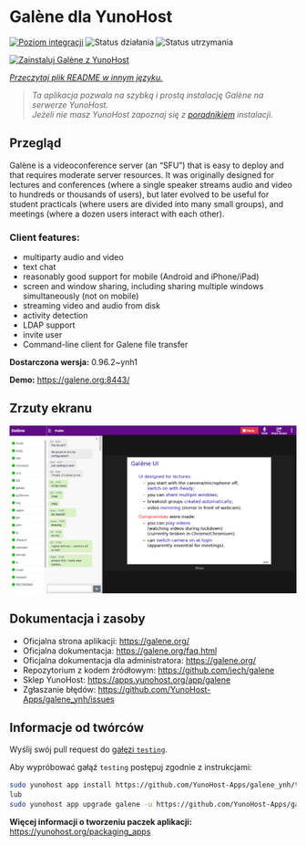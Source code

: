 <!--
To README zostało automatycznie wygenerowane przez <https://github.com/YunoHost/apps/tree/master/tools/readme_generator>
Nie powinno być ono edytowane ręcznie.
-->

# Galène dla YunoHost

[![Poziom integracji](https://apps.yunohost.org/badge/integration/galene)](https://ci-apps.yunohost.org/ci/apps/galene/)
![Status działania](https://apps.yunohost.org/badge/state/galene)
![Status utrzymania](https://apps.yunohost.org/badge/maintained/galene)

[![Zainstaluj Galène z YunoHost](https://install-app.yunohost.org/install-with-yunohost.svg)](https://install-app.yunohost.org/?app=galene)

*[Przeczytaj plik README w innym języku.](./ALL_README.md)*

> *Ta aplikacja pozwala na szybką i prostą instalację Galène na serwerze YunoHost.*  
> *Jeżeli nie masz YunoHost zapoznaj się z [poradnikiem](https://yunohost.org/install) instalacji.*

## Przegląd

Galène is a videoconference server (an “SFU”) that is easy to deploy and that requires moderate server resources. It was originally designed for lectures and conferences (where a single speaker streams audio and video to hundreds or thousands of users), but later evolved to be useful for student practicals (where users are divided into many small groups), and meetings (where a dozen users interact with each other).

### Client features:

- multiparty audio and video
- text chat
- reasonably good support for mobile (Android and iPhone/iPad)
- screen and window sharing, including sharing multiple windows simultaneously (not on mobile)
- streaming video and audio from disk
- activity detection
- LDAP support
- invite user
- Command-line client for Galene file transfer


**Dostarczona wersja:** 0.96.2~ynh1

**Demo:** <https://galene.org:8443/>

## Zrzuty ekranu

![Zrzut ekranu z Galène](./doc/screenshots/screenshot.png)

## Dokumentacja i zasoby

- Oficjalna strona aplikacji: <https://galene.org/>
- Oficjalna dokumentacja: <https://galene.org/faq.html>
- Oficjalna dokumentacja dla administratora: <https://galene.org/>
- Repozytorium z kodem źródłowym: <https://github.com/jech/galene>
- Sklep YunoHost: <https://apps.yunohost.org/app/galene>
- Zgłaszanie błędów: <https://github.com/YunoHost-Apps/galene_ynh/issues>

## Informacje od twórców

Wyślij swój pull request do [gałęzi `testing`](https://github.com/YunoHost-Apps/galene_ynh/tree/testing).

Aby wypróbować gałąź `testing` postępuj zgodnie z instrukcjami:

```bash
sudo yunohost app install https://github.com/YunoHost-Apps/galene_ynh/tree/testing --debug
lub
sudo yunohost app upgrade galene -u https://github.com/YunoHost-Apps/galene_ynh/tree/testing --debug
```

**Więcej informacji o tworzeniu paczek aplikacji:** <https://yunohost.org/packaging_apps>
